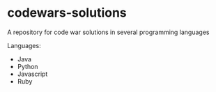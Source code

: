 # codewars-solutions
A repository for code war solutions in several programming languages

Languages:
* Java
* Python
* Javascript
* Ruby